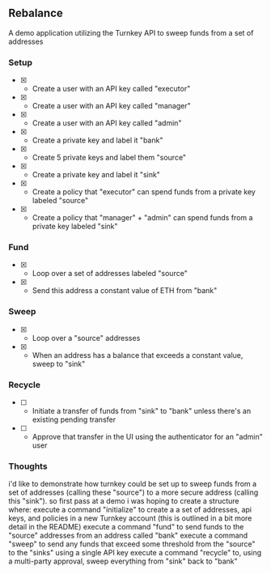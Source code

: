 ## Rebalance

A demo application utilizing the Turnkey API to sweep funds from a set of addresses

### Setup
- [x] * Create a user with an API key called "executor"
- [x] * Create a user with an API key called "manager"
- [x] * Create a user with an API key called "admin"
- [x] * Create a private key and label it "bank"
- [x] * Create 5 private keys and label them "source"
- [x] * Create a private key and label it "sink"
- [x] * Create a policy that "executor" can spend funds from a private key labeled "source"
- [x] * Create a policy that "manager" + "admin" can spend funds from a private key labeled "sink"

### Fund
- [x] * Loop over a set of addresses labeled "source"
- [x] * Send this address a constant value of ETH from "bank"

### Sweep
- [x] * Loop over a "source" addresses
- [x] * When an address has a balance that exceeds a constant value, sweep to "sink"

### Recycle
- [ ] * Initiate a transfer of funds from "sink" to "bank" unless there's an existing pending transfer
- [ ] * Approve that transfer in the UI using the authenticator for an "admin" user

### Thoughts
i'd like to demonstrate how turnkey could be set up to sweep funds from a set of addresses (calling these "source") to a more secure address (calling this "sink"). so first pass at a demo i was hoping to create a structure where:
execute a command "initialize" to create a a set of addresses, api keys, and policies in a new Turnkey account (this is outlined in a bit more detail in the README)
execute a command "fund" to send funds to the "source" addresses from an address called "bank"
execute a command "sweep" to send any funds that exceed some threshold from the "source" to the "sinks" using a single API key
execute a command "recycle" to, using a multi-party approval, sweep everything from "sink" back to "bank"
